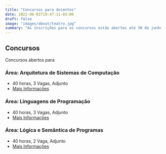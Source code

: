 ```yaml
---
title: "Concursos para docentes"
date: 2022-06-01T19:47:11-03:00
draft: false
image: "images/about/teatro.jpg"
summary: "As inscrições para os concursos estão abertas até 30 de junho de 2022."
---
```

## Concursos

Concursos abertos para 
### Área: Arquitetura de Sistemas de Computação
- 40 horas, 3 Vagas, Adjunto
- [Mais Informações](https://prossim.uerj.br/carregar_selecao/234)

### Área: Linguagens de Programação
- 40 horas, 3 Vagas, Adjunto
- [Mais Informações](https://prossim.uerj.br/carregar_selecao/232)

### Área: Lógica e Semântica de Programas
- 40 horas, 2 Vaga, Adjunto
- [Mais Informações](https://prossim.uerj.br/carregar_selecao/233)

 
 
